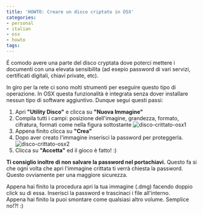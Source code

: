 ```yaml
---
title: 'HOWTO: Creare un disco criptato in OSX'
categories:
- personal
- italian
- osx
- howto
tags:
---
```

É comodo avere una parte del disco cryptata dove poterci mettere i documenti
con una elevata sensibilita (ad esepio password di vari servizi, certificati
digitali, chiavi private, etc).

In giro per la rete ci sono molti strumenti per eseguire questo tipo di
operazione. In OSX questa funzionalità è integrata senza dover installare
nessun tipo di software aggiuntivo. Dunque segui questi passi:

  1. Apri **"Utility Disco"** e clicca su **"Nuova Immagine"**
  2. Compila tutti i campi: posizione dell'imagine, grandezza, formato, cifratura, formati come nella figura sottostante
     ![disco-crittato-osx1]({{site.url}}/images/disco-crittato-osx1.png)
  3. Appena finito clicca su **"Crea"**
  4. Dopo aver creato l'immagine inserisci la password per proteggerla.
     ![disco-crittato-osx2]({{site.url}}/images/disco-crittato-osx2.png)
  5. Clicca su **"Accetta"** ed il gioco è fatto! :)
  
**Ti consiglio inoltre di non salvare la password nel portachiavi.** Questo fa si che ogni volta che apri l'immagine crittata ti verrà chiesta la password. Questo ovviamente per una maggiore sicurezza.

Appena hai finito la procedura apri la tua immagine (.dmg) facendo doppio
click su di essa. Inserisci la password e trascinaci i file all'interno.  
Appena hai finito la puoi smontare come qualsiasi altro volume. Semplice no!?!
:)

